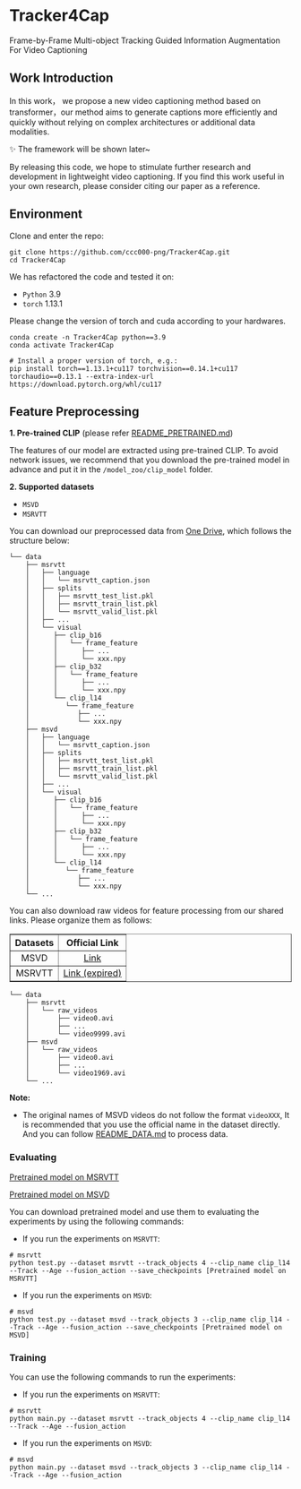# Tracker4Cap
Frame-by-Frame Multi-object Tracking Guided Information Augmentation For Video Captioning

## Work Introduction
In this work， we propose a new video captioning method based on transformer，our method aims to generate captions more efficiently and quickly without relying on complex architectures or additional data modalities.

✨ The framework will be shown later~ 

By releasing this code, we hope to stimulate further research and development in lightweight video captioning. If you find this work useful in your own research, please consider citing our paper as a reference.

## Environment
Clone and enter the repo:

```shell
git clone https://github.com/ccc000-png/Tracker4Cap.git
cd Tracker4Cap
```

We has refactored the code and tested it on: 
- `Python` 3.9
- `torch` 1.13.1

Please change the version of torch and cuda according to your hardwares.

```shell
conda create -n Tracker4Cap python==3.9
conda activate Tracker4Cap

# Install a proper version of torch, e.g.:
pip install torch==1.13.1+cu117 torchvision==0.14.1+cu117 torchaudio==0.13.1 --extra-index-url https://download.pytorch.org/whl/cu117

```

## Feature Preprocessing
**1. Pre-trained CLIP** (please refer [README_PRETRAINED.md](/model_zoo/README.md))

The features of our model are extracted using pre-trained CLIP. To avoid network issues, we recommend that you download the pre-trained model in advance and put it in the `/model_zoo/clip_model` folder.

**2. Supported datasets**
- `MSVD`
- `MSRVTT`

You can download our preprocessed data from [One Drive](https://1drv.ms/u/c/00263e242b1aba9a/ERHsLCd1i9JAu7scJ7tjCdwBREjiNziEWpoO1yuGQNe1_A?e=YWs9hW), which follows the structure below:

```
└── data
    ├── msrvtt
    │   ├── language
    │   │   └── msrvtt_caption.json
    │   ├── splits
    │   │   ├── msrvtt_test_list.pkl
    │   │   ├── msrvtt_train_list.pkl
    │   │   └── msrvtt_valid_list.pkl 
    │   ├── ... 
    │   └── visual
    │      ├── clip_b16
    │      │   └── frame_feature
    │      │      ├── ... 
    │      │      └── xxx.npy
    │      ├── clip_b32
    │      │   └── frame_feature
    │      │      ├── ... 
    │      │      └── xxx.npy
    │      └── clip_l14
    │         └── frame_feature
    │            ├── ... 
    │            └── xxx.npy    
    ├── msvd
    │   ├── language
    │   │   └── msrvtt_caption.json
    │   ├── splits
    │   │   ├── msrvtt_test_list.pkl
    │   │   ├── msrvtt_train_list.pkl
    │   │   └── msrvtt_valid_list.pkl 
    │   ├── ... 
    │   └── visual
    │      ├── clip_b16
    │      │   └── frame_feature
    │      │      ├── ... 
    │      │      └── xxx.npy
    │      ├── clip_b32
    │      │   └── frame_feature
    │      │      ├── ... 
    │      │      └── xxx.npy
    │      └── clip_l14
    │         └── frame_feature
    │            ├── ... 
    │            └── xxx.npy 
    └── ...
```
You can also download raw videos for feature processing from our shared links. Please organize them as follows:
<div align="center">
<table border="1" width="100%">
    <tr align="center">
        <th>Datasets</th><th>Official Link</th>
    </tr>
    <tr align="center">
        <td>MSVD</td><td><a href="https://www.cs.utexas.edu/users/ml/clamp/videoDescription/">Link</a></td>
    </tr>
    <tr align="center">
        <td>MSRVTT</td><td><a href="http://ms-multimedia-challenge.com/2016/dataset">Link (expired)</a></td>
    </tr>
</table>
</div>

```
└── data
    ├── msrvtt
    │   └── raw_videos
    │       ├── video0.avi
    │       ├── ...
    │       └── video9999.avi
    ├── msvd
    │   └── raw_videos
    │       ├── video0.avi
    │       ├── ...
    │       └── video1969.avi
    └── ...
```
**Note:** 
- The original names of MSVD videos do not follow the format `videoXXX`, It is recommended that you use the official name in the dataset directly. And you can follow [README_DATA.md](/preprocess/README.md) to process data.

### Evaluating
[Pretrained model on MSRVTT](https://1drv.ms/f/c/00263e242b1aba9a/EgpalW25KAlCtOV9UYuwOG4BUWoPTXmpT5qmJtq1LpIASg?e=fHGrQ9)

[Pretrained model on MSVD](https://1drv.ms/f/c/00263e242b1aba9a/EmGfogi2r45CoemNXkYZuooBiIbqgP9TuVhI2jDUochjAg?e=1mxnDy)

You can download pretrained model and use them to evaluating the experiments by using the following commands:

- If you run the experiments on `MSRVTT`:
```
# msrvtt
python test.py --dataset msrvtt --track_objects 4 --clip_name clip_l14 --Track --Age --fusion_action --save_checkpoints [Pretrained model on MSRVTT]
```

- If you run the experiments on `MSVD`:
```
# msvd 
python test.py --dataset msvd --track_objects 3 --clip_name clip_l14 --Track --Age --fusion_action --save_checkpoints [Pretrained model on MSVD]
```

### Training
You can use the following commands to run the experiments:

- If you run the experiments on `MSRVTT`:
```
# msrvtt
python main.py --dataset msrvtt --track_objects 4 --clip_name clip_l14 --Track --Age --fusion_action
```

- If you run the experiments on `MSVD`:
```
# msvd 
python main.py --dataset msvd --track_objects 3 --clip_name clip_l14 --Track --Age --fusion_action
```


